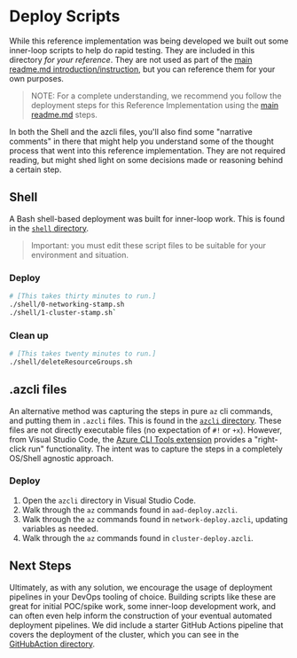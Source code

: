 # Deploy Scripts

While this reference implementation was being developed we built out some inner-loop scripts to help do rapid testing. They are included in this directory _for your reference_. They are not used as part of the [main readme.md introduction/instruction](../README.md), but you can reference them for your own purposes.

> NOTE: For a complete understanding, we recommend you follow the deployment steps for this Reference Implementation using the [main readme.md](../README.md) steps.

In both the Shell and the azcli files, you'll also find some "narrative comments" in there that might help you understand some of the thought process that went into this reference implementation.  They are not required reading, but might shed light on some decisions made or reasoning behind a certain step.

## Shell

A Bash shell-based deployment was built for inner-loop work. This is found in the [`shell` directory](./shell).

> Important: you must edit these script files to be suitable for your environment and situation.

### Deploy

```bash
# [This takes thirty minutes to run.]
./shell/0-networking-stamp.sh
./shell/1-cluster-stamp.sh`
```

### Clean up

```bash
# [This takes twenty minutes to run.]
./shell/deleteResourceGroups.sh
```

## .azcli files

An alternative method was capturing the steps in pure `az` cli commands, and putting them in `.azcli` files. This is found in the [`azcli` directory](./azcli). These files are not directly executable files (no expectation of `#!` or `+x`).  However, from Visual Studio Code, the [Azure CLI Tools extension](https://marketplace.visualstudio.com/items?itemName=ms-vscode.azurecli) provides a "right-click run" functionality. The intent was to capture the steps in a completely OS/Shell agnostic approach.

### Deploy

1. Open the `azcli` directory in Visual Studio Code.
1. Walk through the `az` commands found in `aad-deploy.azcli`.
1. Walk through the `az` commands found in `network-deploy.azcli`, updating variables as needed.
1. Walk through the `az` commands found in `cluster-deploy.azcli`.

## Next Steps

Ultimately, as with any solution, we encourage the usage of deployment pipelines in your DevOps tooling of choice. Building scripts like these are great for initial POC/spike work, some inner-loop development work, and can often even help inform the construction of your eventual automated deployment pipelines. We did include a starter GitHub Actions pipeline that covers the deployment of the cluster, which you can see in the [GitHubAction directory](../GitHubAction/AKS-deploy.yml).
